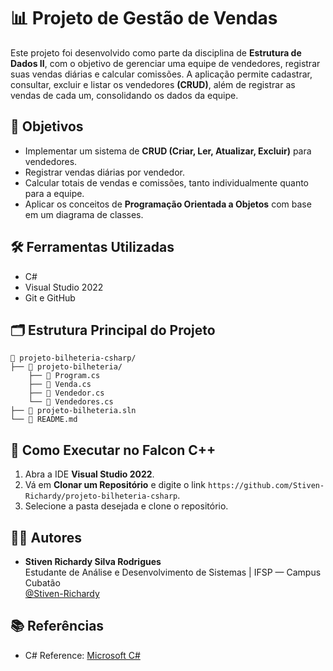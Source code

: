 # 📊 Projeto de Gestão de Vendas

Este projeto foi desenvolvido como parte da disciplina de **Estrutura de Dados II**, com o objetivo de gerenciar uma equipe de vendedores, registrar suas vendas diárias e calcular comissões. A aplicação permite cadastrar, consultar, excluir e listar os vendedores **(CRUD)**, além de registrar as vendas de cada um, consolidando os dados da equipe.

## 🎯 Objetivos

- Implementar um sistema de **CRUD (Criar, Ler, Atualizar, Excluir)** para vendedores.
- Registrar vendas diárias por vendedor.
- Calcular totais de vendas e comissões, tanto individualmente quanto para a equipe.
- Aplicar os conceitos de **Programação Orientada a Objetos** com base em um diagrama de classes.

## 🛠️ Ferramentas Utilizadas

- C#
- Visual Studio 2022
- Git e GitHub

## 🗂️ Estrutura Principal do Projeto

```
📁 projeto-bilheteria-csharp/
├── 📁 projeto-bilheteria/
    ├── 📄 Program.cs
    ├── 📄 Venda.cs
    ├── 📄 Vendedor.cs
    └── 📄 Vendedores.cs
├── 📄 projeto-bilheteria.sln
└── 📄 README.md
```

## 🚀 Como Executar no Falcon C++

1. Abra a IDE **Visual Studio 2022**.
2. Vá em **Clonar um Repositório** e digite o link `https://github.com/Stiven-Richardy/projeto-bilheteria-csharp`.
3. Selecione a pasta desejada e clone o repositório.

## 👨‍🏫 Autores

- **Stiven Richardy Silva Rodrigues**  
  Estudante de Análise e Desenvolvimento de Sistemas | IFSP — Campus Cubatão  
  [@Stiven-Richardy](https://github.com/Stiven-Richardy)

## 📚 Referências

- C# Reference: [Microsoft C#](https://learn.microsoft.com/pt-br/visualstudio/get-started/csharp/?view=vs-2022)
